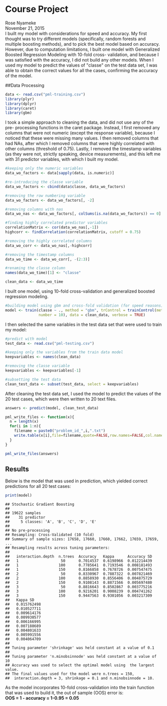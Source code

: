# Course Project
Rose Nyameke  
November 21, 2015  
I built my model with considerations for speed and accuracy. My first thought was
to try different models (specifically, random forests and multiple boosting methods),
and to pick the best model based on accuracy. However, due to computation limitations,
I built one model with Generalized Boosted Regression Modeling with 10-fold cross-
validation, and because I was satisfied with the accuracy, I did not build any other
models. When I used my model to predict the values of "classe" on the test data
set, I was able to obtain the correct values for all the cases, confirming the
accuracy of the model.

##Data Processing

```r
data <- read.csv("pml-training.csv")
library(plyr)
library(dplyr)
library(caret)
library(gbm)
```

I took a simple approach to cleaning the data, and did not use any of the pre-
processing functions in the caret package. Instead, I first removed any columns
that were not numeric (except the response variable), because I noticed that these
were missing many values. I then removed columns that had NAs, after which I 
removed columns that were highly correlated with other columns (threshold of 0.75).
Lastly, I removed the timestamp variables (as they were not, strictly speaking, device
measurements), and this left me with 31 predictor variables, with which I built my model.


```r
#keeping only the numeric variables
data_wo_factors <- data[sapply(data, is.numeric)]

#re-introducing the classe variable
data_wo_factors <- cbind(data$classe, data_wo_factors)

#removing the row numbering variable
data_wo_factors <- data_wo_factors[, -2]

#removing columns with nas
data_wo_nas <- data_wo_factors[, colSums(is.na(data_wo_factors)) == 0]

#finding highly correlated predictor variables
correlationMatrix <- cor(data_wo_nas[,-1])
highcorr <- findCorrelation(correlationMatrix, cutoff = 0.75)

#removing the highly correlated columns
data_wo_corr <- data_wo_nas[,-highcorr]

#removing the timestamp columns
data_wo_time <- data_wo_corr[, -(2:3)]

#renaming the classe column
names(data_wo_time)[1] <- "classe"

clean_data <- data_wo_time
```

I built one model, using 10-fold cross-validation and generalized boosted regression
modeling.

```r
#building model using gbm and cross-fold validation (for speed reasons)
model <- train(classe ~ ., method = "gbm", trControl = trainControl(method = "cv",
               number = 10), data = clean_data, verbose = TRUE)
```

I then selected the same variables in the test data set that were used to train my
model:

```r
#predict with model
test_data <- read.csv("pml-testing.csv")

#keeping only the variables from the train data model
keepvariables <- names(clean_data)

#removing the classe variable
keepvariables <- keepvariables[-1]

#subsetting the test data
clean_test_data <- subset(test_data, select = keepvariables)
```

After cleaning the test data set, I used the model to predict the values of the
20 test cases, which were then written to 20 text files.

```r
answers <- predict(model, clean_test_data)

pml_write_files <- function(x){
  n = length(x)
  for(i in 1:n){
    filename = paste0("problem_id_",i,".txt")
    write.table(x[i],file=filename,quote=FALSE,row.names=FALSE,col.names=FALSE)
  }
}

pml_write_files(answers)
```

## Results
Below is the model that was used in prediction, which yielded correct predictions
for all 20 test cases:

```r
print(model)
```

```
## Stochastic Gradient Boosting 
## 
## 19622 samples
##    31 predictor
##     5 classes: 'A', 'B', 'C', 'D', 'E' 
## 
## No pre-processing
## Resampling: Cross-Validated (10 fold) 
## Summary of sample sizes: 17658, 17660, 17660, 17662, 17659, 17659, ... 
## Resampling results across tuning parameters:
## 
##   interaction.depth  n.trees  Accuracy   Kappa      Accuracy SD
##   1                   50      0.7014537  0.6198966  0.012214439
##   1                  100      0.7785641  0.7193546  0.008181493
##   1                  150      0.8166858  0.7678726  0.007547475
##   2                   50      0.8330967  0.7887322  0.007821469
##   2                  100      0.8858930  0.8556406  0.004875729
##   2                  150      0.9108143  0.8871566  0.005697480
##   3                   50      0.8816643  0.8502867  0.003775216
##   3                  100      0.9216201  0.9008239  0.004741262
##   3                  150      0.9447563  0.9301056  0.003217309
##   Kappa SD   
##   0.015762498
##   0.010527711
##   0.009614176
##   0.009930577
##   0.006166995
##   0.007188689
##   0.004801633
##   0.005991556
##   0.004064709
## 
## Tuning parameter 'shrinkage' was held constant at a value of 0.1
## 
## Tuning parameter 'n.minobsinnode' was held constant at a value of 10
## Accuracy was used to select the optimal model using  the largest value.
## The final values used for the model were n.trees = 150,
##  interaction.depth = 3, shrinkage = 0.1 and n.minobsinnode = 10.
```
As the model incorporates 10-fold cross-validation into the train function that
was used to build it, the out of sample (OOS) error is:  
**OOS = 1 - accuracy = 1-0.95 = 0.05**
